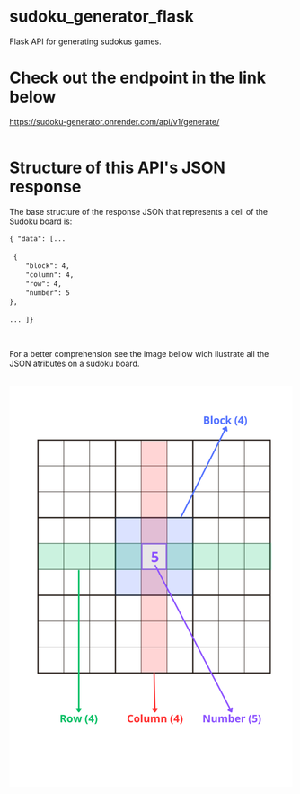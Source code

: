 # sudoku_generator_flask
 Flask API for generating sudokus games.


# Check out the endpoint in the link below

<a>https://sudoku-generator.onrender.com/api/v1/generate/</a>
<br>
<br>
# Structure of this API's JSON response

The base structure of the response JSON that represents a cell of the Sudoku board is:

```
{ "data": [...

 {
    "block": 4,
    "column": 4,
    "row": 4,
    "number": 5
},

... ]}
```

<br>

For a better comprehension see the image bellow wich ilustrate all the JSON atributes on a sudoku board.
<br>
<br>
<div align="center"><img src="image.png" style=""></div>
